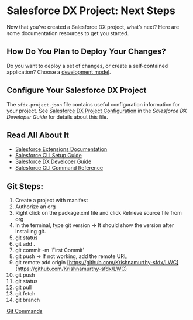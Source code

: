 # Salesforce DX Project: Next Steps

Now that you’ve created a Salesforce DX project, what’s next? Here are some documentation resources to get you started.

## How Do You Plan to Deploy Your Changes?

Do you want to deploy a set of changes, or create a self-contained application? Choose a [development model](https://developer.salesforce.com/tools/vscode/en/user-guide/development-models).

## Configure Your Salesforce DX Project

The `sfdx-project.json` file contains useful configuration information for your project. See [Salesforce DX Project Configuration](https://developer.salesforce.com/docs/atlas.en-us.sfdx_dev.meta/sfdx_dev/sfdx_dev_ws_config.htm) in the _Salesforce DX Developer Guide_ for details about this file.

## Read All About It

- [Salesforce Extensions Documentation](https://developer.salesforce.com/tools/vscode/)
- [Salesforce CLI Setup Guide](https://developer.salesforce.com/docs/atlas.en-us.sfdx_setup.meta/sfdx_setup/sfdx_setup_intro.htm)
- [Salesforce DX Developer Guide](https://developer.salesforce.com/docs/atlas.en-us.sfdx_dev.meta/sfdx_dev/sfdx_dev_intro.htm)
- [Salesforce CLI Command Reference](https://developer.salesforce.com/docs/atlas.en-us.sfdx_cli_reference.meta/sfdx_cli_reference/cli_reference.htm)


## Git Steps:

1. Create a project with manifest
2. Authorize an org
3. Right click on the package.xml file and click Retrieve source file from org 
4. In the terminal, type git version → It should show the version after installing git.
5. git status
6. git add .
7. git commit -m 'First Commit'
8. git push → If not working, add the remote URL
9. git remote add origin [https://github.com/Krishnamurthy-sfdx/LWC](https://github.com/Krishnamurthy-sfdx/LWC)
10. git push
11. git status
12. git pull
13. git fetch
14. git branch

[Git Commands](https://www.notion.so/Git-Commands-2bc43ff6dfc041ef9ba9d232cb66fed3)
